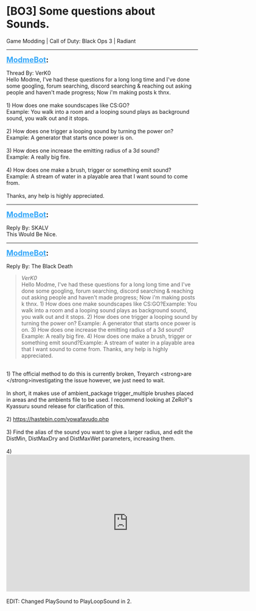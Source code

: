 # [BO3] Some questions about Sounds.
Game Modding | Call of Duty: Black Ops 3 | Radiant

---
<strong style="font-size: 1.4em;"><span style="text-decoration: underline;text-decoration-color: #34a7f9;"><span style="color:#34a7f9;">ModmeBot</span></span>:</strong>

<p>Thread By: VerK0<br />Hello Modme, I&#39;ve had these questions for a long long time and I&#39;ve done some googling, forum searching, discord searching &amp; reaching out asking people and haven&#39;t made progress; Now i&#39;m making posts k thnx.<br /> <br />1) How does one make soundscapes like CS:GO?<br />Example: You walk into a room and a looping sound plays as background sound, you walk out and it stops.<br /> <br />2) How does one trigger a looping sound by turning the power on? <br />Example: A generator that starts once power is on.<br /> <br />3) How does one increase the emitting radius of a 3d sound? <br />Example: A really big fire.<br /> <br />4) How does one make a brush, trigger or something emit sound?<br />Example: A stream of water in a playable area that I want sound to come from.<br /> <br />Thanks, any help is highly appreciated.</p>

---
<strong style="font-size: 1.4em;"><span style="text-decoration: underline;text-decoration-color: #34a7f9;"><span style="color:#34a7f9;">ModmeBot</span></span>:</strong>

<p>Reply By: SKALV<br />This Would Be Nice.</p>

---
<strong style="font-size: 1.4em;"><span style="text-decoration: underline;text-decoration-color: #34a7f9;"><span style="color:#34a7f9;">ModmeBot</span></span>:</strong>

<p>Reply By: The Black Death<br /><blockquote><em>VerK0</em><br />Hello Modme, I&#39;ve had these questions for a long long time and I&#39;ve done some googling, forum searching, discord searching &amp; reaching out asking people and haven&#39;t made progress; Now i&#39;m making posts k thnx.   1) How does one make soundscapes like CS:GO?Example: You walk into a room and a looping sound plays as background sound, you walk out and it stops.   2) How does one trigger a looping sound by turning the power on? Example: A generator that starts once power is on.   3) How does one increase the emitting radius of a 3d sound? Example: A really big fire.   4) How does one make a brush, trigger or something emit sound?Example: A stream of water in a playable area that I want sound to come from.   Thanks, any help is highly appreciated.</blockquote><br /> 1) The official method to do this is currently broken, Treyarch &lt;strong&gt;are &lt;/strong&gt;investigating the issue however, we just need to wait.<br /> <br />In short, it makes use of ambient_package trigger_multiple brushes placed in areas and the ambients file to be used. I recommend looking at ZeRoY&#39;s Kyassuru sound release for clarification of this.<br /> <br />2) <a href="https://hastebin.com/yowafavudo.php">https://hastebin.com/yowafavudo.php</a><br /> <br />3) Find the alias of the sound you want to give a larger radius, and edit the DistMin, DistMaxDry and DistMaxWet parameters, increasing them.<br /> <br />4) <iframe type="text/html" width="640" height="360" src="https://www.youtube.com/embed/5yA8oFcunV8" frameborder="0"></iframe><br /> <br />EDIT: Changed PlaySound to PlayLoopSound in 2.</p>
